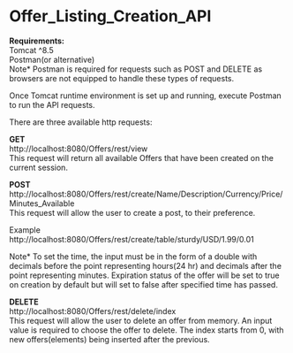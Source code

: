 # Offer_Listing_Creation_API

**Requirements:**  
Tomcat ^8.5  
Postman(or alternative)  
Note* Postman is required for requests such as POST and DELETE as browsers are not equipped to handle these types of requests.  

Once Tomcat runtime environment is set up and running, execute Postman to run the API requests.  

There are three available http requests:  

**GET**  
http://localhost:8080/Offers/rest/view  
This request will return all available Offers that have been created on the current session.  


**POST**  
http://localhost:8080/Offers/rest/create/Name/Description/Currency/Price/Minutes_Available  
This request will allow the user to create a post, to their preference.  

Example  
http://localhost:8080/Offers/rest/create/table/sturdy/USD/1.99/0.01  

Note* To set the time, the input must be in the form of a double with decimals before the point representing hours(24 hr) and decimals after the point representing minutes. Expiration status of the offer will be set to true on creation by default but will set to false after specified time has passed.  

**DELETE**  
http://localhost:8080/Offers/rest/delete/index  
This request will allow the user to delete an offer from memory. An input value is required to choose the offer to delete. The index starts from 0, with new offers(elements) being inserted after the previous.



